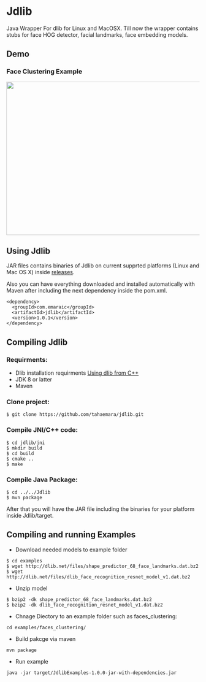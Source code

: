 # Jdlib
Java Wrapper For dlib for Linux and MacOSX. Till now the wrapper contains stubs for face HOG detector, facial landmarks, face embedding models. 


## Demo
### Face Clustering Example
<img src="https://media.giphy.com/media/FD9AfNUw3VX8CqYaph/giphy.gif" width="700" height="400" />

## Using Jdlib
JAR files contains binaries of Jdlib on current supprted platforms (Linux and Mac OS X) inside [releases](https://github.com/tahaemara/jdlib/releases).

Also you can have everything downloaded and installed automatically with Maven after including the next dependency inside the pom.xml.

```
<dependency>
  <groupId>com.emaraic</groupId>
  <artifactId>jdlib</artifactId>
  <version>1.0.1</version>
</dependency>
```

## Compiling Jdlib

### Requirments:
- Dlib installation requirments [Using dlib from C++](http://dlib.net/compile.html)
- JDK 8 or latter
- Maven

### Clone project:
```
$ git clone https://github.com/tahaemara/jdlib.git
```

### Compile JNI/C++ code:
```
$ cd jdlib/jni
$ mkdir build
$ cd build
$ cmake ..
$ make 
```
### Compile Java Package:

```
$ cd ../../Jdlib
$ mvn package
```

After that you will have the JAR file including the binaries for your platform inside Jdlib/target. 

## Compiling and running Examples

- Download needed models to example folder
```
$ cd examples
$ wget http://dlib.net/files/shape_predictor_68_face_landmarks.dat.bz2
$ wget http://dlib.net/files/dlib_face_recognition_resnet_model_v1.dat.bz2
```
- Unzip model
```
$ bzip2 -dk shape_predictor_68_face_landmarks.dat.bz2
$ bzip2 -dk dlib_face_recognition_resnet_model_v1.dat.bz2
```
- Chnage Diectory to an example folder such as faces_clustering:
```
cd examples/faces_clustering/
```
- Build pakcge via maven
```
mvn package
```
- Run example
```
java -jar target/JdlibExamples-1.0.0-jar-with-dependencies.jar
```
